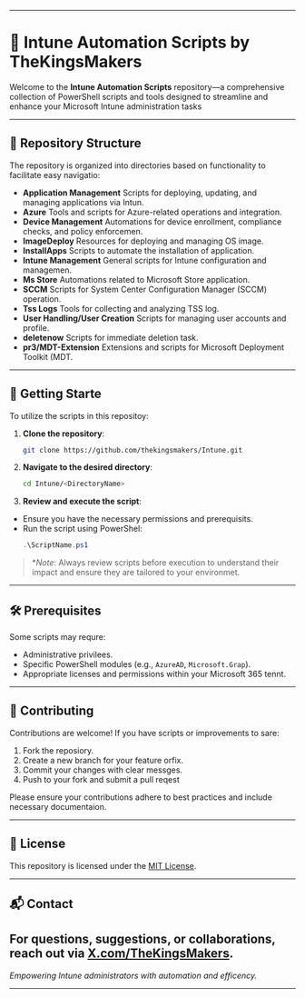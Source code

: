 
---

# 📁 Intune Automation Scripts by TheKingsMakers
Welcome to the **Intune Automation Scripts** repository—a comprehensive collection of PowerShell scripts and tools designed to streamline and enhance your Microsoft Intune administration tasks

---

## 📂 Repository Structure
The repository is organized into directories based on functionality to facilitate easy navigatio:

- **Application Management** Scripts for deploying, updating, and managing applications via Intun.
- **Azure** Tools and scripts for Azure-related operations and integration.
- **Device Management** Automations for device enrollment, compliance checks, and policy enforcemen.
- **ImageDeploy** Resources for deploying and managing OS image.
- **InstallApps** Scripts to automate the installation of application.
- **Intune Management** General scripts for Intune configuration and managemen.
- **Ms Store** Automations related to Microsoft Store application.
- **SCCM** Scripts for System Center Configuration Manager (SCCM) operation.
- **Tss Logs** Tools for collecting and analyzing TSS log.
- **User Handling/User Creation** Scripts for managing user accounts and profile.
- **deletenow** Scripts for immediate deletion task.
- **pr3/MDT-Extension** Extensions and scripts for Microsoft Deployment Toolkit (MDT.

---

## 🚀 Getting Starte

To utilize the scripts in this repositoy:

1. **Clone the repository**:
   ```bash
   git clone https://github.com/thekingsmakers/Intune.git
   ```
2. **Navigate to the desired directory**:
   ```bash
   cd Intune/<DirectoryName>
   ```
3. **Review and execute the script**:
  - Ensure you have the necessary permissions and prerequisits.
  - Run the script using PowerShel:
     ```powershell
     .\ScriptName.ps1
     ```

> **Note*: Always review scripts before execution to understand their impact and ensure they are tailored to your environmet.

---

## 🛠 Prerequisites

Some scripts may requre:
- Administrative privilees.
- Specific PowerShell modules (e.g., `AzureAD`, `Microsoft.Grap`).
- Appropriate licenses and permissions within your Microsoft 365 tennt.

---

## 🤝 Contributing

Contributions are welcome! If you have scripts or improvements to sare:
1. Fork the reposiory.
2. Create a new branch for your feature orfix.
3. Commit your changes with clear messges.
4. Push to your fork and submit a pull reqest

Please ensure your contributions adhere to best practices and include necessary documentaion.

---

## 📄 License

This repository is licensed under the [MIT License](LICNSE).

---

## 📬 Contact

For questions, suggestions, or collaborations, reach out via [X.com/TheKingsMakers](https://x.com/TheKingsMkers).
---

*Empowering Intune administrators with automation and efficency.*

---



